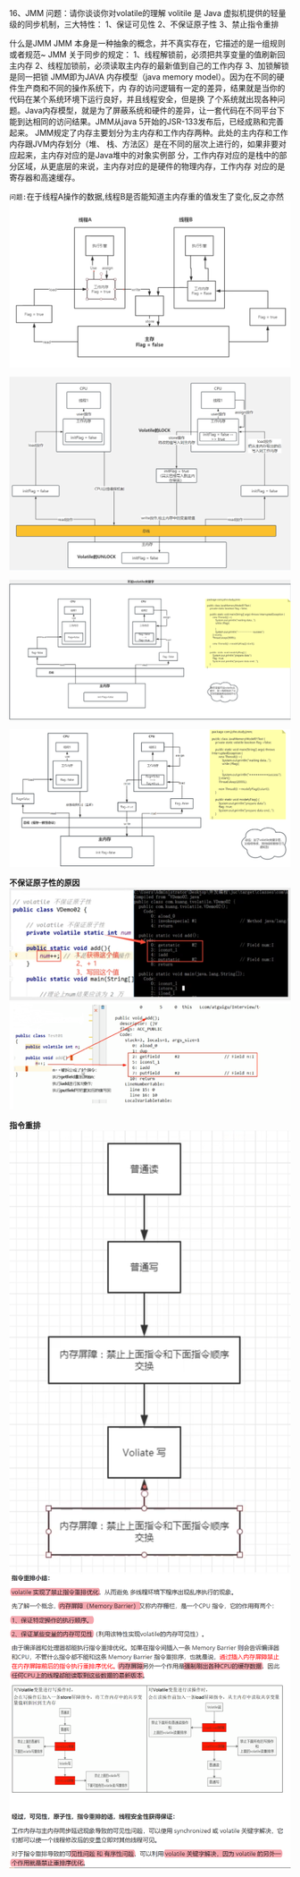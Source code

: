 16、JMM 问题：请你谈谈你对volatile的理解 volitile 是 Java 虚拟机提供的轻量级的同步机制，三大特性： 1、保证可见性 2、不保证原子性 3、禁止指令重排

什么是JMM JMM 本身是一种抽象的概念，并不真实存在，它描述的是一组规则或者规范~
JMM 关于同步的规定： 1、线程解锁前，必须把共享变量的值刷新回主内存 2、线程加锁前，必须读取主内存的最新值到自己的工作内存 3、加锁解锁是同一把锁 JMM即为JAVA 内存模型（java memory
model）。因为在不同的硬件生产商和不同的操作系统下，内 存的访问逻辑有一定的差异，结果就是当你的代码在某个系统环境下运行良好，并且线程安全，但是换
了个系统就出现各种问题。Java内存模型，就是为了屏蔽系统和硬件的差异，让一套代码在不同平台下 能到达相同的访问结果。JMM从java 5开始的JSR-133发布后，已经成熟和完善起来。
JMM规定了内存主要划分为主内存和工作内存两种。此处的主内存和工作内存跟JVM内存划分（堆、 栈、方法区）是在不同的层次上进行的，如果非要对应起来，主内存对应的是Java堆中的对象实例部
分，工作内存对应的是栈中的部分区域，从更底层的来说，主内存对应的是硬件的物理内存，工作内存 对应的是寄存器和高速缓存。

`问题:`在于线程A操作的数据,线程B是否能知道主内存重的值发生了变化,反之亦然
![](.JMM_images/8种内存操作流程简图.png)

![](.JMM_images/8种内存操作流程图(说明).png)

![](.JMM_images/不加volatile关键字.png)

![](.JMM_images/加有volatile关键字.png)

**不保证原子性的原因**
![](.JMM_images/volatile不保证原子性的原因.png)
![](.JMM_images/双加号的直接码实现.png)

**指令重排**
![](.JMM_images/内存屏障.png)
![](.JMM_images/指令重排小结.png)


